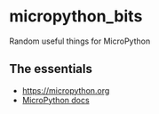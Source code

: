 # micropython_bits
Random useful things for MicroPython

## The essentials

- https://micropython.org
- [MicroPython docs](https://docs.micropython.org/en/latest/)
